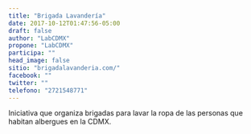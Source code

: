 ```yaml
---
title: "Brigada Lavandería"
date: 2017-10-12T01:47:56-05:00
draft: false
author: "LabCDMX"
propone: "LabCDMX"
participa: ""
head_image: false
sitio: "brigadalavanderia.com/"
facebook: ""
twitter: ""
telefono: "2721548771"
---
```

Iniciativa que organiza brigadas para lavar la ropa de las personas que habitan albergues en la CDMX.
